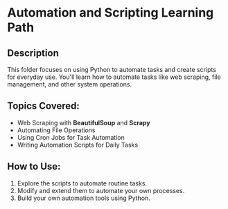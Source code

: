 # Automation and Scripting Learning Path

## Description
This folder focuses on using Python to automate tasks and create scripts for everyday use. You'll learn how to automate tasks like web scraping, file management, and other system operations.

## Topics Covered:
- Web Scraping with **BeautifulSoup** and **Scrapy**
- Automating File Operations
- Using Cron Jobs for Task Automation
- Writing Automation Scripts for Daily Tasks

## How to Use:
1. Explore the scripts to automate routine tasks.
2. Modify and extend them to automate your own processes.
3. Build your own automation tools using Python.
